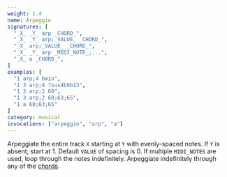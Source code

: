 ```yaml
---
weight: 1.4
name: Arpeggio
signatures: [
  "_X_ _Y_ arp _CHORD_",
  "_X_ _Y_ arp;_VALUE_ _CHORD_",
  "_X_ arp;_VALUE_ _CHORD_",
  "_X_ _Y_ arp _MIDI_NOTE_;...",
  "_X_ a _CHORD_",
]
examples: [
  "1 arp;4 bmin",
  "1 3 arp;4 7sus4b9b13",
  "1 3 arp;2 60",
  "1 3 arp;2 60;63;65",
  "1 a 60;63;65"
]
category: musical
invocations: ["arpeggio", "arp", "a"]
---
```

Arpeggiate the entire track `X` starting at `Y` with evenly-spaced notes. If `Y` is absent, start at 1. Default `VALUE` of spacing is 0. If multiple `MIDI_NOTES` are used, loop through the notes indefinitely. Arpeggiate indefinitely through any of the [chords](#digest-chords).
